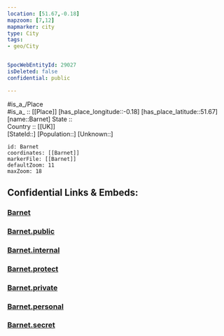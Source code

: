 ```yaml
---
location: [51.67,-0.18] 
mapzoom: [7,12] 
mapmarker: city 
type: City
tags:
- geo/City


SpocWebEntityId: 29027
isDeleted: false
confidential: public

---
```

#is_a_/Place  
#is_a_ :: [[Place]] 
[has_place_longitude::-0.18] 
[has_place_latitude::51.67] 
[name::Barnet] 
State ::  
Country :: [[UK]]  
[StateId::] 
[Population::] 
[Unknown::] 


```leaflet
id: Barnet
coordinates: [[Barnet]] 
markerFile: [[Barnet]] 
defaultZoom: 11 
maxZoom: 18
```


## Confidential Links & Embeds: 

### [Barnet](/_Standards/Earth/Continent/Europe/Europe~North/UK/England/Regions~England/London,Greater/cities~GreaterLondon/Barnet.md) 

### [Barnet.public](/_public/Earth/Continent/Europe/Europe~North/UK/England/Regions~England/London,Greater/cities~GreaterLondon/Barnet.public.md) 

### [Barnet.internal](/_internal/Earth/Continent/Europe/Europe~North/UK/England/Regions~England/London,Greater/cities~GreaterLondon/Barnet.internal.md) 

### [Barnet.protect](/_protect/Earth/Continent/Europe/Europe~North/UK/England/Regions~England/London,Greater/cities~GreaterLondon/Barnet.protect.md) 

### [Barnet.private](/_private/Earth/Continent/Europe/Europe~North/UK/England/Regions~England/London,Greater/cities~GreaterLondon/Barnet.private.md) 

### [Barnet.personal](/_personal/Earth/Continent/Europe/Europe~North/UK/England/Regions~England/London,Greater/cities~GreaterLondon/Barnet.personal.md) 

### [Barnet.secret](/_secret/Earth/Continent/Europe/Europe~North/UK/England/Regions~England/London,Greater/cities~GreaterLondon/Barnet.secret.md)

